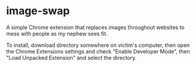 image-swap
==========

A simple Chrome extension that replaces images throughout
websites to mess with people as my nephew sees fit.

To install, download directory somewhere on victim's computer,
then open the Chrome Extensions settings and check "Enable
Developer Mode", then "Load Unpacked Extension" and select the
directory.
